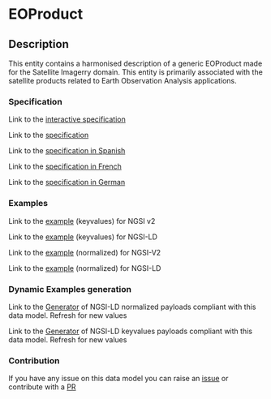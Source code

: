 # EOProduct

## Description 

This entity contains a harmonised description of a generic EOProduct made for the Satellite Imagerry domain. This entity is primarily associated with the satellite products related to Earth Observation Analysis applications.
### Specification

Link to the [interactive specification](https://swagger.lab.fiware.org/?url=https://smart-data-models.github.io/dataModel.SatelliteImagery/EOProduct/swagger.yaml)

Link to the [specification](https://smart-data-models.github.io/dataModel.SatelliteImagery/EOProduct/doc/spec.md)

Link to the [specification in Spanish](https://smart-data-models.github.io/dataModel.SatelliteImagery/EOProduct/doc/spec_ES.md)

Link to the [specification in French](https://smart-data-models.github.io/dataModel.SatelliteImagery/EOProduct/doc/spec_FR.md)

Link to the [specification in German](https://smart-data-models.github.io/dataModel.SatelliteImagery/EOProduct/doc/spec_DE.md)
### Examples

Link to the [example](https://smart-data-models.github.io/dataModel.SatelliteImagery/EOProduct/examples/example.json) (keyvalues) for NGSI v2

Link to the [example](https://smart-data-models.github.io/dataModel.SatelliteImagery/EOProduct/examples/example.jsonld) (keyvalues) for NGSI-LD

Link to the [example](https://smart-data-models.github.io/dataModel.SatelliteImagery/EOProduct/examples/example-normalized.json) (normalized) for NGSI-V2

Link to the [example](https://smart-data-models.github.io/dataModel.SatelliteImagery/EOProduct/examples/example-normalized.jsonld) (normalized) for NGSI-LD
### Dynamic Examples generation

Link to the [Generator](https://smartdatamodels.org/extra/ngsi-ld_generator_v0.92.php?schemaUrl=https://raw.githubusercontent.com/smart-data-models/dataModel.SatelliteImagery/master/EOProduct/schema.json&email=info@smartdatamodels.org) of NGSI-LD normalized payloads compliant with this data model. Refresh for new values

Link to the [Generator](https://smartdatamodels.org/extra/ngsi-ld_generator_keyvalues_v0.92.php?schemaUrl=https://raw.githubusercontent.com/smart-data-models/dataModel.SatelliteImagery/master/EOProduct/schema.json&email=info@smartdatamodels.org) of NGSI-LD keyvalues payloads compliant with this data model. Refresh for new values
### Contribution

 If you have any issue on this data model you can raise an [issue](https://github.com/smart-data-models/dataModel.SatelliteImagery/issues)  or contribute with a [PR](https://github.com/smart-data-models/dataModel.SatelliteImagery/pulls)